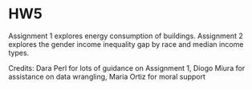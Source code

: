 # HW5
Assignment 1 explores energy consumption of buildings.
Assignment 2 explores the gender income inequality gap by race and median income types.

Credits: Dara Perl for lots of guidance on Assignment 1, Diogo Miura for assistance on data wrangling, Maria Ortiz for moral support
